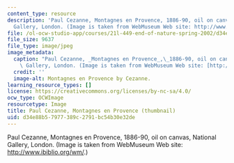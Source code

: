 ```yaml
---
content_type: resource
description: 'Paul Cezanne, Montagnes en Provence, 1886-90, oil on canvas, National
  Gallery, London. (Image is taken from WebMuseum Web site: http://www.ibiblio.org/wm/.)'
file: /ol-ocw-studio-app/courses/21l-449-end-of-nature-spring-2002/d34e88b57977389c2791bc54b30e32de_21l-449s02-th.jpg
file_size: 9637
file_type: image/jpeg
image_metadata:
  caption: "Paul Cezanne, _Montagnes en Provence_,\_1886-90, oil on canvas, National\
    \ Gallery, London. (Image is taken from WebMuseum Web site: [http://www.ibiblio.org/wm/](http://www.ibiblio.org/wm/).)"
  credit: ''
  image-alt: Montagnes en Provence by Cezanne.
learning_resource_types: []
license: https://creativecommons.org/licenses/by-nc-sa/4.0/
ocw_type: OCWImage
resourcetype: Image
title: Paul Cezanne, Montagnes en Provence (thumbnail)
uid: d34e88b5-7977-389c-2791-bc54b30e32de
---
```

Paul Cezanne, Montagnes en Provence, 1886-90, oil on canvas, National Gallery, London. (Image is taken from WebMuseum Web site: http://www.ibiblio.org/wm/.)